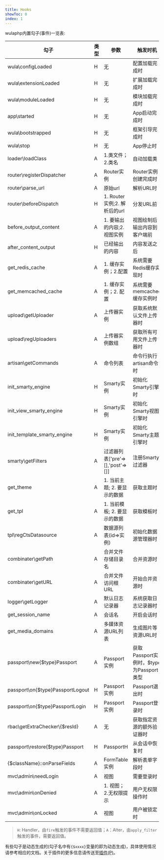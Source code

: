 ```yaml
---
title: Hooks
showToc: 0
index: 1
---
```


wulaphp内置勾子(事件)一览表:

|勾子|类型|参数|触发时机|
|---|---|---|---|
|wula\configLoaded|H|无|配置加载完成时|
|wula\extensionLoaded|H|无|扩展加载完成时|
|wula\moduleLoaded|H|无|模块加载完成时|
|app\started|H|无|App启动完成时|
|wula\bootstrapped|H|无|框架引导完成时|
|wula\stop|H|无|App停止时|
|loader\loadClass|A|1.类文件；2.类名|自动加载类|
|router\registerDispatcher|A|Router实例|Router实例创建完成时|
|router\parse_url|A|原始url|解析URL时|
|router\beforeDispatch|H|1. Router实例;2. 解析后的url|分发URL前|
|before_output_content|A|1. 要输出的内容;2. 视图实例|视图绘制后输出内容到客户端前|
|after_content_output|H|已经输出的内容|内容发送之后|
|get_redis_cache|A|1. 缓存实例；2.配置|系统需要Redis缓存实现时|
|get_memcached_cache|A|1. 缓存实例；2. 配置|系统需要memcached缓存实例时|
|upload\getUploader|A|上传器实例|获取系统默认文件上传器时|
|upload\regUploaders|A|上传器实例数组|获取所有可用文件上传器时|
|artisan\getCommands|A|命令列表|命令行执行artisan命令时|
|init_smarty_engine|H|Smarty实例|初始化Smarty引擎时|
|init_view_smarty_engine|H|Smarty实例|初始化Smarty视图引擎时|
|init_template_smarty_engine|H|Smarty实例|初始化Smarty主题引擎时|
|smarty\getFilters|A|过滤器列表['pre'=>[],'post'=>[]]|注册Smarty过滤器|
|get_theme|A|1. 当前主题; 2. 要显示的数据|获取主题时|
|get_tpl|A|1. 当前模板; 2. 要显示的数据|获取模板时|
|tpl\regCtsDatasource|A|数据源列表(id=>实例)|初始化数据源管理器时|
|combinater\getPath|A|合并文件存储目录名|合并资源时|
|combinater\getURL|A|合并文件访问根URL|开始合并资源时|
|logger\getLogger|A|默认日志记录器|系统获取日志记录器时|
|get_session_name|A|会话名|开启会话时|
|get_media_domains|A|多媒体资源URL列表|生成图片等资源URL时|
|passport\new{$type}Passport|A|Passport实例|获取Passport实例时，$type为Passport类型|
|passport\on{$type}PassportLogout|H|Passport实例|Passport退出时|
|passport\on{$type}PassportLogin|H|Passport实例|Passport登录时|
|rbac\getExtraChecker\\{$resId}|A|无|获取指定资源的额外验证器时|
|passport\restore{$type}Passport|H|PassportH|从会话中恢复时|
|{$className}::onParseFields|A|FormTable实例|解析表单字段时|
|mvc\admin\needLogin|A|视图|需要登录时|
|mvc\admin\onDenied|A|1. 视图；2.无权限提示|用户无权限操作时|
|mvc\admin\onLocked|A|视图|用户被锁定时|

> `H`: Handler，由`fire`触发的事件不需要返回值；`A`：Alter，由`apply_filter`触发的事件，需要返回值。

有些勾子是动态生成的(勾子名中有`{$xxxx}`变量的即为动态生成)，具体使用情况请参考相应的文档。关于插件的更多信息请传送至[插件(P)](guide/plugin.md)。
